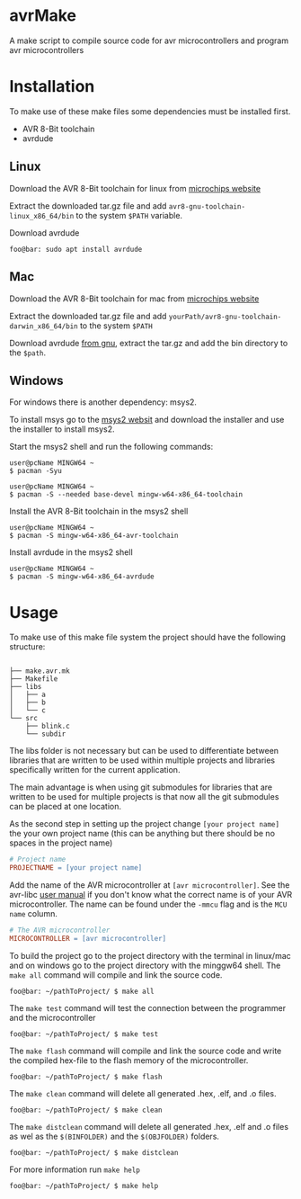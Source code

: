 # avrMake
A make script to compile source code for avr microcontrollers and program avr microcontrollers


# Installation
To make use of these make files some dependencies must be installed first.

* AVR 8-Bit toolchain
* avrdude

## Linux
Download the AVR 8-Bit toolchain for linux from [microchips website](https://www.microchip.com/en-us/tools-resources/develop/microchip-studio/gcc-compilers)

Extract the downloaded tar.gz file and add `avr8-gnu-toolchain-linux_x86_64/bin` to the system `$PATH` variable.

Download avrdude
```console
foo@bar: sudo apt install avrdude
```


## Mac
Download the AVR 8-Bit toolchain for mac from [microchips website](https://www.microchip.com/en-us/tools-resources/develop/microchip-studio/gcc-compilers)

Extract the downloaded tar.gz file and add `yourPath/avr8-gnu-toolchain-darwin_x86_64/bin` to the system `$PATH`

Download avrdude [from gnu](http://download.savannah.gnu.org/releases/avrdude/), extract the tar.gz and add the bin directory to the `$path`.



## Windows
For windows there is another dependency: msys2.

To install msys go to the [msys2 websit](https://www.msys2.org/) and download the installer and use the installer to install msys2.

Start the msys2 shell and run the following commands:
```console
user@pcName MINGW64 ~
$ pacman -Syu

user@pcName MINGW64 ~
$ pacman -S --needed base-devel mingw-w64-x86_64-toolchain
```

Install the AVR 8-Bit toolchain in the msys2 shell
```console
user@pcName MINGW64 ~
$ pacman -S mingw-w64-x86_64-avr-toolchain
```

Install avrdude in the msys2 shell
```console
user@pcName MINGW64 ~
$ pacman -S mingw-w64-x86_64-avrdude
```


# Usage
To make use of this make file system the project should have the following structure:
```

├── make.avr.mk
├── Makefile
├── libs
│   ├── a
│   ├── b
│   └── c
└── src
    ├── blink.c
    └── subdir
```
The libs folder is not necessary but can be used to differentiate between libraries that are written to be used within multiple projects and libraries specifically written for the current application.

The main advantage is when using git submodules for libraries that are written to be used for multiple projects is that now all the git submodules can be placed at one location.

As the second step in setting up the project change `[your project name]` the your own project name (this can be anything but there should be no spaces in the project name) 
```makefile
# Project name
PROJECTNAME = [your project name]
```

Add the name of the AVR microcontroller at `[avr microcontroller]`. See the avr-libc [user manual](https://www.nongnu.org/avr-libc/user-manual/using_tools.html) if you don't know what the correct name is of your AVR microcontroller. The name can be found under the `-mmcu` flag and is the `MCU name` column. 
```makefile
# The AVR microcontroller 
MICROCONTROLLER = [avr microcontroller]
```

To build the project go to the project directory with the terminal in linux/mac and on windows go to the project directory with the minggw64 shell. The `make all` command will compile and link the source code.
```console
foo@bar: ~/pathToProject/ $ make all
```

The `make test` command will test the connection between the programmer and the microcontroller 
```console
foo@bar: ~/pathToProject/ $ make test
```

The `make flash` command will compile and link the source code and write the compiled hex-file to the flash memory of the microcontroller.
```console
foo@bar: ~/pathToProject/ $ make flash
```

The `make clean` command will delete all generated .hex, .elf, and .o files.
```console
foo@bar: ~/pathToProject/ $ make clean
```

The `make distclean` command will delete all generated .hex, .elf and .o files as wel as the `$(BINFOLDER)` and the `$(OBJFOLDER)` folders.
```console
foo@bar: ~/pathToProject/ $ make distclean
```

For more information run `make help`
```console
foo@bar: ~/pathToProject/ $ make help
```
